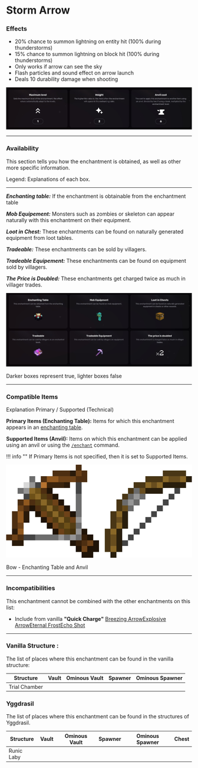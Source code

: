 # Storm Arrow
### Effects
*   20% chance to summon lightning on entity hit (100% during thunderstorms)
*   15% chance to summon lightning on block hit (100% during thunderstorms)
*   Only works if arrow can see the sky
*   Flash particles and sound effect on arrow launch
*   Deals 10 durability damage when shooting

![](/images/voxel/enchantment/bow-enchantment/image_1756618443759_145.png)

* * *

### Availability

This section tells you how the enchantment is obtained, as well as other more specific information.

Legend: Explanations of each box.[](#legend-explanations-of-each-box)

* * *

_**Enchanting table:**_ If the enchantment is obtainable from the enchantment table

_**Mob Equipement:**_ Monsters such as zombies or skeleton can appear naturally with this enchantment on their equipment.

_**Loot in Chest:**_ These enchantments can be found on naturally generated equipment from loot tables.

_**Tradeable:**_ These enchantments can be sold by villagers.

_**Tradeable Equipement:**_ These enchantments can be found on equipment sold by villagers.

_**The Price is Doubled:**_ These enchantments get charged twice as much in villager trades.

![](/images/voxel/enchantment/bow-enchantment/image_1756618443759_566.png)

Darker boxes represent true, lighter boxes false

* * *

### Compatible Items
Explanation Primary / Supported (Technical)[](#explanation-primary-supported-technical)

**Primary Items (Enchanting Table):** Items for which this enchantment appears in an [enchanting table](https://minecraft.wiki/w/Enchanting_table).

**Supported Items (Anvil):** Items on which this enchantment can be applied using an anvil or using the [`/enchant`](https://minecraft.wiki/w/Commands/enchant) command.

!!! info ""
    If Primary Items is not specified, then it is set to Supported Items.

![](/images/voxel/enchantment/bow-enchantment/image_1756618443759_662.png)

Bow - Enchanting Table and Anvil

* * *

### Incompatibilities

This enchantment cannot be combined with the other enchantments on this list:

*   Include from vanilla **"Quick Charge"**
[Breezing Arrow](/external/neoenchants/enchantment/bow-enchantment/breezing-arrow)[Explosive Arrow](/external/neoenchants/enchantment/bow-enchantment/explosive-arrow)[Eternal Frost](/external/neoenchants/enchantment/bow-enchantment/eternal-frost)[Echo Shot](/external/neoenchants/enchantment/bow-enchantment/echo-shot)

* * *

### Vanilla Structure :

The list of places where this enchantment can be found in the vanilla structure:

| Structure | Vault | Ominous Vault | Spawner | Ominous Spawner |
| --- | --- | --- | --- | --- |
| Trial Chamber |  |  |  |  |

### Yggdrasil

The list of places where this enchantment can be found in the structures of Yggdrasil.

| Structure | Vault | Ominous Vault | Spawner | Ominous Spawner | Chest |
| --- | --- | --- | --- | --- | --- |
| Runic Laby |  |  |  |  |  |